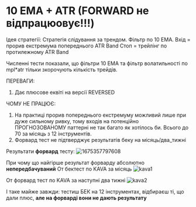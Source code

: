 # 10 EMA + ATR (FORWARD не відпрацюовує!!!)

Ідея стратегії:
Стратегія слідування за трендом.
Фільтр по 10 EMA.
Вхід = прорив екстремума попереднього ATR Band
Стоп = трейлінг по протилежному ATR Band

Численні тести показали, що фільтри 10 ЕМА та фільтр волатильності по mpl*atr тільки зкорочують кількість трейдів.

ПЕРЕВАГИ:
1. Дає плюсове еквіті на версії REVERSED

ЧОМУ НЕ ПРАЦЮЄ:
1. На практиці прорив попереднього екстремуму можливий лише при дуже сильному ривку, тому входів на потенційно ПРОГНОЗОВАНОМУ паттерні не так багато як хотілось би. Всього до 70 за місяць з 12 інструментів.
2. Форвард тест не підтверджує результатів беку на місяць/два_тижні

Результати **форвард** тесту:
![1675357797608](https://user-images.githubusercontent.com/108072766/216395007-c40d4457-af28-45a5-8fba-95d9e22787b5.jpg)

При чому що найгірше результат форварду абсолютно **непередбачуваний**
От бектест по KAVA за місяць
![kava1](https://user-images.githubusercontent.com/108072766/216399555-e5f3210b-df90-4ab5-9c23-8f7d2b0fe5b8.jpg)

От форвард тест по KAVA за наступні два тижні
![kava2](https://user-images.githubusercontent.com/108072766/216399578-88e7cec3-7d0e-4223-851d-5ea219f9f8e4.jpg)


І таке майже завжди: тестиш БЕК на 12 інструментах, відбираєш ті, що дали плюс, **але на форварді вони не дають результату**
